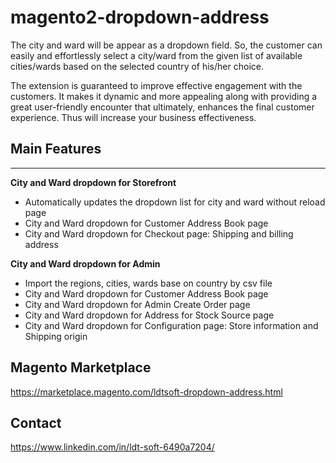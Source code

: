 # magento2-dropdown-address
The city and ward will be appear as a dropdown field. So, the customer can easily and effortlessly select a city/ward from the given list of available cities/wards based on the selected country of his/her choice. 

The extension is guaranteed to improve effective engagement with the customers. It makes it dynamic and more appealing along with providing a great user-friendly encounter that ultimately, enhances the final customer experience. Thus will increase your business effectiveness.

## Main Features
---------------
**City and Ward dropdown for Storefront**
* Automatically updates the dropdown list for city and ward without reload page
* City and Ward dropdown for Customer Address Book page
* City and Ward dropdown for Checkout page: Shipping and billing address

**City and Ward dropdown for Admin**
* Import the regions, cities, wards base on country by csv file
* City and Ward dropdown for Customer Address Book page
* City and Ward dropdown for Admin Create Order page
* City and Ward dropdown for Address for Stock Source page
* City and Ward dropdown for Configuration page: Store information and Shipping origin

## Magento Marketplace
https://marketplace.magento.com/ldtsoft-dropdown-address.html

## Contact
https://www.linkedin.com/in/ldt-soft-6490a7204/

